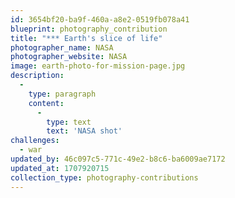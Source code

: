 ```yaml
---
id: 3654bf20-ba9f-460a-a8e2-0519fb078a41
blueprint: photography_contribution
title: "*** Earth's slice of life"
photographer_name: NASA
photographer_website: NASA
image: earth-photo-for-mission-page.jpg
description:
  -
    type: paragraph
    content:
      -
        type: text
        text: 'NASA shot'
challenges:
  - war
updated_by: 46c097c5-771c-49e2-b8c6-ba6009ae7172
updated_at: 1707920715
collection_type: photography-contributions
---
```

